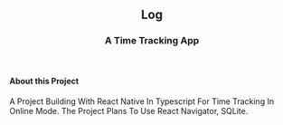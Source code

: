 <div align='center'>
<h2 align='center'>Log</h2>
<h3 align='center'>A Time Tracking App</h3>
</div>
<br>
<div align='left'>
<h4>About this Project</h4>
<p>A Project Building With React Native In Typescript For Time Tracking In Online Mode. The Project Plans To Use React Navigator, SQLite.</p>
</div>